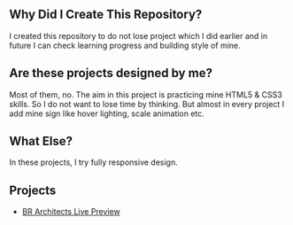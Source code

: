 ## Why Did I Create This Repository?
I created this repository to do not lose project which I did earlier and in future I can check learning progress and building style of mine.

## Are these projects designed by me?
Most of them, no. The aim in this project is practicing mine HTML5 & CSS3 skills. So I do not want to lose time by thinking. But almost in every project I add mine sign like hover lighting, scale animation etc.

## What Else?
In these projects, I try fully responsive design.

## Projects
* [BR Architects Live Preview](http://gelistiricionur.com/html-css-practice/br/)

